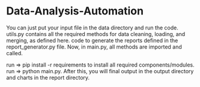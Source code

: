 # Data-Analysis-Automation
You can just put your input file in the data directory and run the code.
utils.py contains all the required methods for data cleaning, loading, and merging, as defined here.
code to generate the reports defined in the report_generator.py file.
Now, in main.py, all methods are imported and called.

run => pip install -r requirements to install all required components/modules.
run => python main.py. After this, you will final output in the output directory and charts in the report directory.
